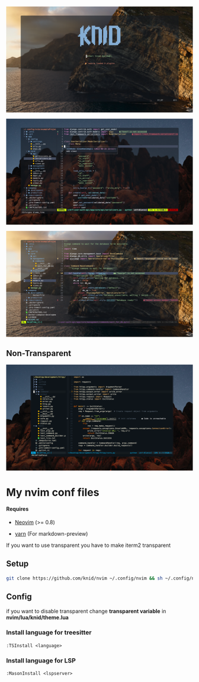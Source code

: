 
![nvim screenshot1](./images/sc1.png)

![nvim screenshot2](./images/sc2.png)

![nvim screenshot3](./images/sc3.png)

## Non-Transparent

![nvim screenshot3](./images/sc4.png)

# My nvim conf files

#### Requires 

- [Neovim](https://neovim.io/) (>= 0.8)

- [yarn](https://classic.yarnpkg.com/lang/en/docs/install/) (For markdown-preview)

If you want to use transparent you have to make iterm2 transparent

<!--
## Try in docker

```bash
  docker run -w /root -it --rm alpine:edge sh -uelic '
    apk add git nodejs neovim ripgrep alpine-sdk --update
    git clone https://github.com/knid/nvim ~/.config/nvim && sh ~/.config/nvim/install.sh
    '
```
-->
## Setup

```bash
git clone https://github.com/knid/nvim ~/.config/nvim && sh ~/.config/nvim/install.sh
```

## Config

if you want to disable transparent change **transparent variable** in **nvim/lua/knid/theme.lua**

### Install language for treesitter

````
:TSInstall <language>
````

### Install language for LSP

````
:MasonInstall <lspserver>
````
